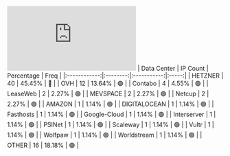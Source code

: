 ![Diagramm](https://github.com/obajay/StateSync-snapshots/blob/main/Projects/Jackal/1/README.md)
| Data Center | IP Count | Percentage | Freq |
|:------------:|:--------:|:-----------:|:-----:|
| HETZNER | 40 | 45.45% | 🔴 |
| OVH | 12 | 13.64% | 🟢 |
| Contabo | 4 | 4.55% | 🟢 |
| LeaseWeb | 2 | 2.27% | 🟢 |
| MEVSPACE | 2 | 2.27% | 🟢 |
| Netcup | 2 | 2.27% | 🟢 |
| AMAZON | 1 | 1.14% | 🟢 |
| DIGITALOCEAN | 1 | 1.14% | 🟢 |
| Fasthosts | 1 | 1.14% | 🟢 |
| Google-Cloud | 1 | 1.14% | 🟢 |
| Interserver | 1 | 1.14% | 🟢 |
| PSINet | 1 | 1.14% | 🟢 |
| Scaleway | 1 | 1.14% | 🟢 |
| Vultr | 1 | 1.14% | 🟢 |
| Wolfpaw | 1 | 1.14% | 🟢 |
| Worldstream | 1 | 1.14% | 🟢 |
| OTHER | 16 | 18.18% | 🟢 |